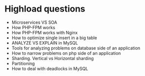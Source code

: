 # Highload questions
- Microservices VS SOA
- How PHP-FPM works
- How PHP-FPM works with Nginx
- How to optimize single insert in a big table
- ANALYZE VS EXPLAIN in MySQL
- Tools for analyzing problems on database side of an application
- How to narrow problems on php side of an application
- Sharding. Vertical vs Horizontal sharding
- Partitioning
- How to deal with deadlocks in MySQL
